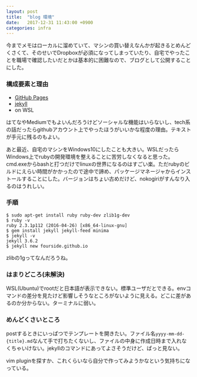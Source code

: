 ```yaml
---
layout: post
title:  "blog 環境"
date:   2017-12-31 11:43:00 +0900
categories: infra
---
```


今までメモはローカルに溜めていて、マシンの買い替えなんかが起きるとめんどくさくて、そのせいでDropboxが必須になってしまっていたり、自宅でやったことを職場で確認したいだとかは基本的に困難なので、ブログとして公開することにした。

### 構成要素と理由

- [GitHub Pages][GitHub Pages]
- [jekyll][jekyll]
- on WSL

はてなやMediumでもよいんだろうけどソーシャルな機能はいらないし、tech系の話だったらgithubアカウント上でやったほうがいいかな程度の理由。テキストが手元に残るのもよい。

あと最近、自宅のマシンをWindows10にしたことも大きい。WSLだったらWindows上でrubyの開発環境を整えることに苦労しなくなると思った。cmd.exeからbashと打つだけでlinuxの世界になるのはすごい楽。ただrubyのビルドにえらい時間がかかったので途中で諦め、パッケージマネージャからインストールすることにした。バージョンはちょい古めだけど、nokogiriがすんなり入るのはうれしい。

### 手順
```
$ sudo apt-get install ruby ruby-dev zlib1g-dev
$ ruby -v
ruby 2.3.1p112 (2016-04-26) [x86_64-linux-gnu]
$ gem install jekyll jekyll-feed minima
$ jekyll -v
jekyll 3.6.2
$ jekyll new fourside.github.io
```

zlibの1gってなんだろうね。

### はまりどころ(未解決)
WSL(Ubuntu)でrootだと日本語が表示できない。標準ユーザだとできる。envコマンドの差分を見たけど影響しそうなところがないように見える。どこに差があるのか分からない。ターミナルに弱い。

### めんどくさいところ
postするときにいっぱつでテンプレートを開きたい。ファイル名`yyyy-mm-dd-{title}.md`なんて手で打ちたくないし、ファイルの中身に作成日時まで入れなくちゃいけない。jekyllのコマンドにあってよさそうだけど、ぱっと見ない。

vim pluginを探すか、これくらいなら自分で作ってみようかなという気持ちになっている。


[GitHub Pages]: https://pages.github.com/
[jekyll]: https://jekyllrb-ja.github.io/
